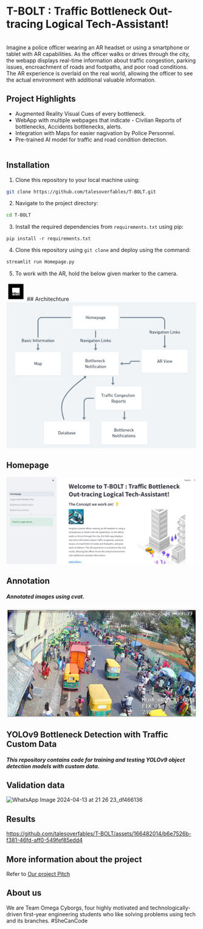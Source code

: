 # T-BOLT : Traffic Bottleneck Out-tracing Logical Tech-Assistant!
<br>Imagine a police officer wearing an AR headset or using a smartphone or tablet with AR capabilities. As the officer walks or drives through the city, the webapp displays real-time information about traffic congestion, parking issues, encroachment of roads and footpaths, and poor road conditions. The AR experience is overlaid on the real world, allowing the officer to see the actual environment with additional valuable information.</br>
## Project Highlights
- Augmented Reality Visual Cues of every bottleneck.
- WebApp with multiple webpages that indicate - Civilian Reports of bottlenecks, Accidents bottlenecks, alerts.
- Integration with Maps for easier nagivation by Police Personnel.
- Pre-trained AI model for traffic and road condition detection.
<br></br>

## Installation
1. Clone this repository to your local machine using:

```bash
git clone https://github.com/talesoverfables/T-BOLT.git
```
2. Navigate to the project directory:

```bash
cd T-BOLT
```
3. Install the required dependencies from `requirements.txt` using pip:
```
pip install -r requirements.txt
```
4. Clone this repository using `git clone` and deploy using the command:
```bash
streamlit run Homepage.py
```
5. To work with the AR, hold the below given marker to the camera.
<img width="50" alt="50" src="https://github.com/talesoverfables/T-BOLT/blob/main/marker.jpg">
## Architechture
<img width="500" alt="50" src="https://github.com/talesoverfables/T-BOLT/blob/main/TBOLT-%20Architechture.png">

## Homepage
<img width="900" alt="101" src="https://github.com/talesoverfables/T-BOLT/blob/main/Homepage-101.png">

## Annotation
##### Annotated images using cvat.

<img width="500" alt="50" src="https://github.com/talesoverfables/T-BOLT/blob/main/annotate.png">


## YOLOv9 Bottleneck Detection with Traffic Custom Data
##### This repository contains code for training and testing YOLOv9 object detection models with custom data.

## Validation data
![WhatsApp Image 2024-04-13 at 21 26 23_df466136](https://github.com/talesoverfables/T-BOLT/assets/166482014/c981b40b-3f68-4447-8ff3-ddf3b77154f3)

## Results
https://github.com/talesoverfables/T-BOLT/assets/166482014/b6e7526b-f381-46fd-aff0-549fef85edd4
    
## More information about the project
Refer to [Our project Pitch](https://docs.google.com/presentation/d/1SfAv4E1dG_Os59Px8zseLoBFlciG5gAL7fWOfxQ8Lw8/edit#slide=id.g2cbb5c5073d_0_16)

## About us
We are Team Omega Cyborgs, four highly motivated and technologically-driven first-year engineering students who like solving problems using tech and its branches.
#SheCanCode
